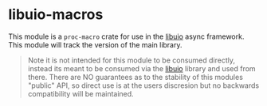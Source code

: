 # libuio-macros

This module is a `proc-macro` crate for use in the [libuio](https://github.com/uio-rs/libuio) async framework. This module will track the version of the main library.

> Note it is not intended for this module to be consumed directly, instead its meant to be consumed via the [libuio]() library and used from there. There are NO guarantees as to the stability of this modules "public" API, so direct use is at the users discresion but no backwards compatibility will be maintained.
